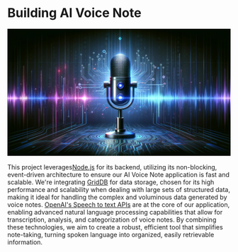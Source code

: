 # Building AI Voice Note

![cover](images/voice-note-ai.webp)

This project leverages[Node.js](https://nodejs.org/en/download/) for its backend, utilizing its non-blocking, event-driven architecture to ensure our AI Voice Note application is fast and scalable. We're integrating [GridDB](https://docs.griddb.net/latest/about/what-is-griddb/) for data storage, chosen for its high performance and scalability when dealing with large sets of structured data, making it ideal for handling the complex and voluminous data generated by voice notes. [OpenAI's Speech to text APIs](https://platform.openai.com/docs/guides/speech-to-text) are at the core of our application, enabling advanced natural language processing capabilities that allow for transcription, analysis, and categorization of voice notes. By combining these technologies, we aim to create a robust, efficient tool that simplifies note-taking, turning spoken language into organized, easily retrievable information.